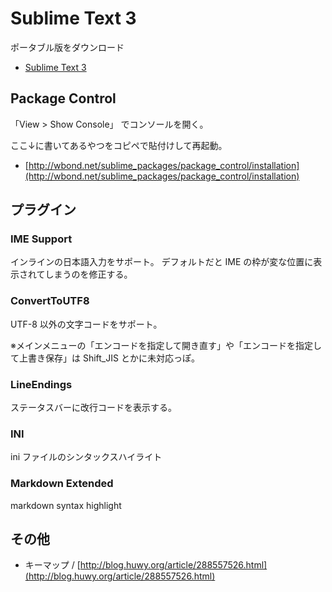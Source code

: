 Sublime Text 3
====================================================================================================

ポータブル版をダウンロード

 - [Sublime Text 3](http://www.sublimetext.com/3)

## Package Control

「View > Show Console」 でコンソールを開く。

ここ↓に書いてあるやつをコピペで貼付けして再起動。

 - [http://wbond.net/sublime_packages/package_control/installation](http://wbond.net/sublime_packages/package_control/installation)

## プラグイン

### IME Support

インラインの日本語入力をサポート。
デフォルトだと IME の枠が変な位置に表示されてしまうのを修正する。

### ConvertToUTF8

UTF-8 以外の文字コードをサポート。

※メインメニューの「エンコードを指定して開き直す」や「エンコードを指定して上書き保存」は Shift_JIS とかに未対応っぽ。

### LineEndings

ステータスバーに改行コードを表示する。

### INI

ini ファイルのシンタックスハイライト

### Markdown Extended

markdown syntax highlight

## その他

 - キーマップ / [http://blog.huwy.org/article/288557526.html](http://blog.huwy.org/article/288557526.html)
